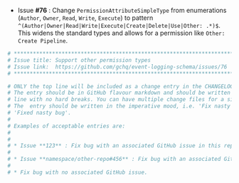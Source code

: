 * Issue **#76** : Change `PermissionAttributeSimpleType` from enumerations (`Author`, `Owner`, `Read`, `Write`, `Execute`) to pattern `^(Author|Owner|Read|Write|Execute|Create|Delete|Use|Other: .*)$`. This widens the standard types and allows for a permission like `Other: Create Pipeline`.


```sh
# ********************************************************************************
# Issue title: Support other permission types
# Issue link:  https://github.com/gchq/event-logging-schema/issues/76
# ********************************************************************************

# ONLY the top line will be included as a change entry in the CHANGELOG.
# The entry should be in GitHub flavour markdown and should be written on a SINGLE
# line with no hard breaks. You can have multiple change files for a single GitHub issue.
# The  entry should be written in the imperative mood, i.e. 'Fix nasty bug' rather than
# 'Fixed nasty bug'.
#
# Examples of acceptable entries are:
#
#
# * Issue **123** : Fix bug with an associated GitHub issue in this repository
#
# * Issue **namespace/other-repo#456** : Fix bug with an associated GitHub issue in another repository
#
# * Fix bug with no associated GitHub issue.
```
